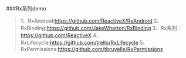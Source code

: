 ###Rx系列demo
  >1、RxAndroid:https://github.com/ReactiveX/RxAndroid
  >2、RxBinding:https://github.com/JakeWharton/RxBinding
  >3、Rx系列：https://github.com/ReactiveX
  >4、RxLifecycle:https://github.com/trello/RxLifecycle
  >5、RxPermissions:https://github.com/tbruyelle/RxPermissions

